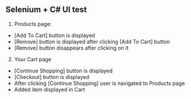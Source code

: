 ## Selenium + C# UI test 
1. Products page:
- [Add To Cart] button is displayed
- [Remove] button is displayed after clicking [Add To Cart] button
- [Remove] button disappears after clicking on it
2. Your Cart page
- [Continue Shopping] button is displayed
- [Checkout] button is displayed
- After clicking [Continue Shopping] user is navigated to Products page
- Added item displayed in Cart